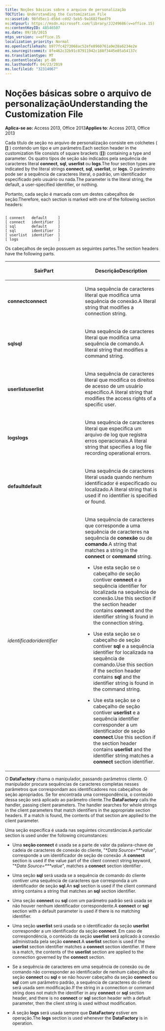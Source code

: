 ```yaml
---
title: Noções básicas sobre o arquivo de personalização
TOCTitle: Understanding the Customization File
ms:assetid: 98fd5ec1-d5bd-cdd2-5eb5-9a1682fbed79
ms:mtpsurl: https://msdn.microsoft.com/library/JJ249686(v=office.15)
ms:contentKeyID: 48546507
ms.date: 09/18/2015
mtps_version: v=office.15
localization_priority: Normal
ms.openlocfilehash: b977fc4273068ac52efe8960761a9e28a6234e2e
ms.sourcegitcommit: 8fe462c32b91c87911942c188f3445e85a54137c
ms.translationtype: MT
ms.contentlocale: pt-BR
ms.lasthandoff: 04/23/2019
ms.locfileid: "32314067"
---
```

# <a name="understanding-the-customization-file"></a><span data-ttu-id="24e9d-102">Noções básicas sobre o arquivo de personalização</span><span class="sxs-lookup"><span data-stu-id="24e9d-102">Understanding the Customization File</span></span>


<span data-ttu-id="24e9d-103">**Aplica-se ao:** Access 2013, Office 2013</span><span class="sxs-lookup"><span data-stu-id="24e9d-103">**Applies to**: Access 2013, Office 2013</span></span>

<span data-ttu-id="24e9d-104">Cada título de seção no arquivo de personalização consiste em colchetes ( **\[\]** ) contendo um tipo e um parâmetro.</span><span class="sxs-lookup"><span data-stu-id="24e9d-104">Each section header in the customization file consists of square brackets (**\[\]**) containing a type and parameter.</span></span> <span data-ttu-id="24e9d-105">Os quatro tipos de seção são indicados pela sequência de caracteres literal **connect**, **sql**, **userlist** ou **logs**.</span><span class="sxs-lookup"><span data-stu-id="24e9d-105">The four section types are indicated by the literal strings **connect**, **sql**, **userlist**, or **logs**.</span></span> <span data-ttu-id="24e9d-106">O parâmetro pode ser a sequência de caracteres literal, o padrão, um identificador especificado pelo usuário ou nada.</span><span class="sxs-lookup"><span data-stu-id="24e9d-106">The parameter is the literal string, the default, a user-specified identifier, or nothing.</span></span>

<span data-ttu-id="24e9d-107">Portanto, cada seção é marcada com um destes cabeçalhos de seção:</span><span class="sxs-lookup"><span data-stu-id="24e9d-107">Therefore, each section is marked with one of the following section headers:</span></span>

```text 
 
[ connect   default     ]
[ connect   identifier  ]
[ sql       default     ]
[ sql       identifier  ]
[ userlist  identifier  ]
[ logs                  ]
```

<span data-ttu-id="24e9d-108">Os cabeçalhos de seção possuem as seguintes partes.</span><span class="sxs-lookup"><span data-stu-id="24e9d-108">The section headers have the following parts.</span></span>

<table>
<colgroup>
<col style="width: 50%" />
<col style="width: 50%" />
</colgroup>
<thead>
<tr class="header">
<th><p><span data-ttu-id="24e9d-109">Sair</span><span class="sxs-lookup"><span data-stu-id="24e9d-109">Part</span></span></p></th>
<th><p><span data-ttu-id="24e9d-110">Descrição</span><span class="sxs-lookup"><span data-stu-id="24e9d-110">Description</span></span></p></th>
</tr>
</thead>
<tbody>
<tr class="odd">
<td><p><span data-ttu-id="24e9d-111"><strong>connect</strong></span><span class="sxs-lookup"><span data-stu-id="24e9d-111"><strong>connect</strong></span></span></p></td>
<td><p><span data-ttu-id="24e9d-112">Uma sequência de caracteres literal que modifica uma sequência de conexão.</span><span class="sxs-lookup"><span data-stu-id="24e9d-112">A literal string that modifies a connection string.</span></span></p></td>
</tr>
<tr class="even">
<td><p><span data-ttu-id="24e9d-113"><strong>sql</strong></span><span class="sxs-lookup"><span data-stu-id="24e9d-113"><strong>sql</strong></span></span></p></td>
<td><p><span data-ttu-id="24e9d-114">Uma sequência de caracteres literal que modifica uma sequência de comando.</span><span class="sxs-lookup"><span data-stu-id="24e9d-114">A literal string that modifies a command string.</span></span></p></td>
</tr>
<tr class="odd">
<td><p><span data-ttu-id="24e9d-115"><strong>userlist</strong></span><span class="sxs-lookup"><span data-stu-id="24e9d-115"><strong>userlist</strong></span></span></p></td>
<td><p><span data-ttu-id="24e9d-116">Uma sequência de caracteres literal que modifica os direitos de acesso de um usuário específico.</span><span class="sxs-lookup"><span data-stu-id="24e9d-116">A literal string that modifies the access rights of a specific user.</span></span></p></td>
</tr>
<tr class="even">
<td><p><span data-ttu-id="24e9d-117"><strong>logs</strong></span><span class="sxs-lookup"><span data-stu-id="24e9d-117"><strong>logs</strong></span></span></p></td>
<td><p><span data-ttu-id="24e9d-118">Uma sequência de caracteres literal que especifica um arquivo de log que registra erros operacionais.</span><span class="sxs-lookup"><span data-stu-id="24e9d-118">A literal string that specifies a log file recording operational errors.</span></span></p></td>
</tr>
<tr class="odd">
<td><p><span data-ttu-id="24e9d-119"><strong>default</strong></span><span class="sxs-lookup"><span data-stu-id="24e9d-119"><strong>default</strong></span></span></p></td>
<td><p><span data-ttu-id="24e9d-120">Uma sequência de caracteres literal usada quando nenhum identificador é especificado ou localizado.</span><span class="sxs-lookup"><span data-stu-id="24e9d-120">A literal string that is used if no identifier is specified or found.</span></span></p></td>
</tr>
<tr class="even">
<td><p><span data-ttu-id="24e9d-121"><em>identificador</em></span><span class="sxs-lookup"><span data-stu-id="24e9d-121"><em>identifier</em></span></span></p></td>
<td><p><span data-ttu-id="24e9d-122">Uma sequência de caracteres que corresponde a uma sequência de caracteres na sequência de <strong>conexão</strong> ou de <strong>comando</strong>.</span><span class="sxs-lookup"><span data-stu-id="24e9d-122">A string that matches a string in the <strong>connect</strong> or <strong>command</strong> string.</span></span></p>
<p></p>
<ul>
<li><p><span data-ttu-id="24e9d-123">Use esta seção se o cabeçalho de seção contiver <strong>connect</strong> e a sequência identifier for localizada na sequência de conexão.</span><span class="sxs-lookup"><span data-stu-id="24e9d-123">Use this section if the section header contains <strong>connect</strong> and the identifier string is found in the connection string.</span></span></p></li>
<li><p><span data-ttu-id="24e9d-124">Use esta seção se o cabeçalho de seção contiver <strong>sql</strong> e a sequência identifier for localizada na sequência de comando.</span><span class="sxs-lookup"><span data-stu-id="24e9d-124">Use this section if the section header contains <strong>sql</strong> and the identifier string is found in the command string.</span></span></p></li>
<li><p><span data-ttu-id="24e9d-125">Use esta seção se o cabeçalho de seção contiver <strong>userlist</strong> e a sequência identifier corresponder a um identificador de seção <strong>connect</strong>.</span><span class="sxs-lookup"><span data-stu-id="24e9d-125">Use this section if the section header contains <strong>userlist</strong> and the identifier string matches a <strong>connect</strong> section identifier.</span></span></p></li>
</ul>
<p></p></td>
</tr>
</tbody>
</table>


<span data-ttu-id="24e9d-p102">O **DataFactory** chama o manipulador, passando parâmetros cliente. O manipulador procura sequências de caracteres completas nesses parâmetros que correspondam aos identificadores nos cabeçalhos de seção apropriados. Se for encontrada uma correspondência, o conteúdo dessa seção será aplicado ao parâmetro cliente.</span><span class="sxs-lookup"><span data-stu-id="24e9d-p102">The **DataFactory** calls the handler, passing client parameters. The handler searches for whole strings in the client parameters that match identifiers in the appropriate section headers. If a match is found, the contents of that section are applied to the client parameter.</span></span>

<span data-ttu-id="24e9d-129">Uma seção específica é usada nas seguintes circunstâncias:</span><span class="sxs-lookup"><span data-stu-id="24e9d-129">A particular section is used under the following circumstances:</span></span>

  - <span data-ttu-id="24e9d-130">Uma **seção connect** é usada se a parte de valor da palavra-chave de cadeia  de caracteres de conexão do cliente, "\**Data Source=\*\*\*value*", corresponde a um identificador de seção de conexão *.*</span><span class="sxs-lookup"><span data-stu-id="24e9d-130">A **connect** section is used if the value part of the client connect string keyword, "\**Data Source=\*\*\*value*", matches a **connect** section identifier *.*</span></span>

  - <span data-ttu-id="24e9d-131">Uma seção **sql** será usada se a sequência de comando do cliente contiver uma sequência de caracteres que corresponda a um identificador de seção **sql**.</span><span class="sxs-lookup"><span data-stu-id="24e9d-131">An **sql** section is used if the client command string contains a string that matches an **sql** section identifier.</span></span>

  - <span data-ttu-id="24e9d-132">Uma seção **connect** ou **sql** com um parâmetro padrão será usada se não houver nenhum identificador correspondente.</span><span class="sxs-lookup"><span data-stu-id="24e9d-132">A **connect** or **sql** section with a default parameter is used if there is no matching identifier.</span></span>

  - <span data-ttu-id="24e9d-p103">Uma seção **userlist** será usada se o identificador da seção **userlist** corresponder a um identificador da seção **connect**. Em caso de correspondência, o conteúdo da seção **userlist** será aplicado à conexão administrada pela seção **connect**.</span><span class="sxs-lookup"><span data-stu-id="24e9d-p103">A **userlist** section is used if the **userlist** section identifier matches a **connect** section identifier. If there is a match, the contents of the **userlist** section are applied to the connection governed by the **connect** section.</span></span>

  - <span data-ttu-id="24e9d-135">Se a sequência de caracteres em uma sequência de conexão ou de comando não corresponder ao identificador de nenhum cabeçalho da seção **connect** ou **sql** e se não houver cabeçalho da seção **connect** ou **sql** com um parâmetro padrão, a sequência de caracteres do cliente será usada sem modificação.</span><span class="sxs-lookup"><span data-stu-id="24e9d-135">If the string in a connection or command string does not match the identifier in any **connect** or **sql** section header, and there is no **connect** or **sql** section header with a default parameter, then the client string is used without modification.</span></span>

  - <span data-ttu-id="24e9d-136">A seção **logs** será usada sempre que **DataFactory** estiver em operação.</span><span class="sxs-lookup"><span data-stu-id="24e9d-136">The **logs** section is used whenever the **DataFactory** is in operation.</span></span>

